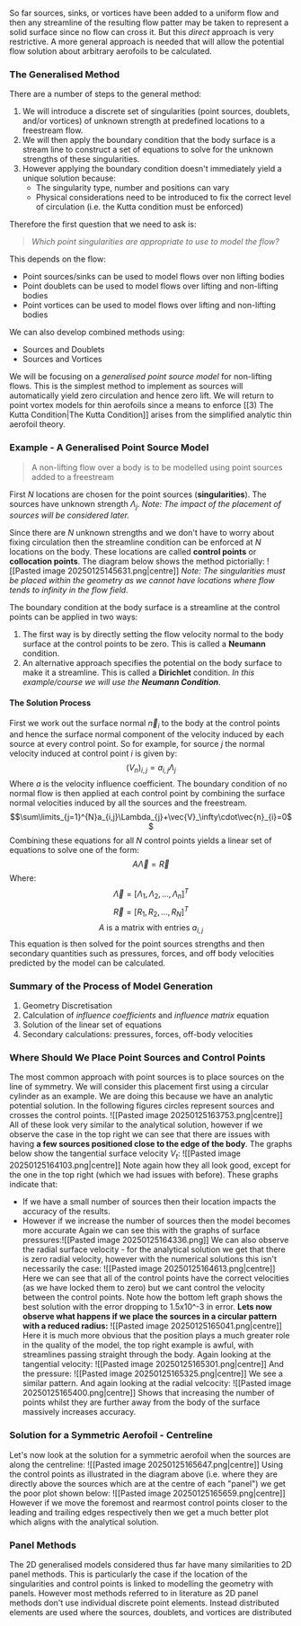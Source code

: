 So far sources, sinks, or vortices have been added to a uniform flow and then any streamline of the resulting flow patter may be taken to represent a solid surface since no flow can cross it.
But this *direct* approach is very restrictive. A more general approach is needed that will allow the potential flow solution about arbitrary aerofoils to be calculated.
### The Generalised Method
There are a number of steps to the general method:
1) We will introduce a discrete set of singularities (point sources, doublets, and/or vortices) of unknown strength at predefined locations to a freestream flow.
2) We will then apply the boundary condition that the body surface is a stream line to construct a set of equations to solve for the unknown strengths of these singularities.
3) However applying the boundary condition doesn't immediately yield a unique solution because:
	- The singularity type, number and positions can vary
	- Physical considerations need to be introduced to fix the correct level of circulation (i.e. the Kutta condition must be enforced)

Therefore the first question that we need to ask is:

>*Which point singularities are appropriate to use to model the flow?*

This depends on the flow:
- Point sources/sinks can be used to model flows over non lifting bodies
- Point doublets can be used to model flows over lifting and non-lifting bodies
- Point vortices can be used to model flows over lifting and non-lifting bodies

We can also develop combined methods using:
- Sources and Doublets
- Sources and Vortices

We will be focusing on a *generalised point source model* for non-lifting flows. This is the simplest method to implement as sources will automatically yield zero circulation and hence zero lift.
We will return to point vortex models for thin aerofoils since a means to enforce [[3) The Kutta Condition|The Kutta Condition]] arises from the simplified analytic thin aerofoil theory.
### Example - A Generalised Point Source Model
>A non-lifting flow over a body is to be modelled using point sources added to a freestream

First $N$ locations are chosen for the point sources (**singularities**). The sources have unknown strength $\Lambda_{j}$. *Note: The impact of the placement of sources will be considered later.*

Since there are $N$ unknown strengths and we don't have to worry about fixing circulation then the streamline condition can be enforced at $N$ locations on the body. 
These locations are called **control points** or **collocation points**.
The diagram below shows the method pictorially:
![[Pasted image 20250125145631.png|centre]]
*Note: The singularities must be placed within the geometry as we cannot have locations where flow tends to infinity in the flow field.*

The boundary condition at the body surface is a streamline at the control points can be applied in two ways:
1) The first way is by directly setting the flow velocity normal to the body surface at the control points to be zero. This is called a **Neumann** condition.
2) An alternative approach specifies the potential on the body surface to make it a streamline. This is called a **Dirichlet** condition.
*In this example/course we will use the **Neumann Condition***.
#### The Solution Process
First we work out the surface normal $\vec{n}_{i}$ to the body at the control points and hence the surface normal component of the velocity induced by each source at every control point. So for example, for source $j$ the normal velocity induced at control point $i$ is given by:
$$(V_{n})_{i,j}=a_{i,j}\Lambda_{j}$$
Where $a$ is the velocity influence coefficient.
The boundary condition of no normal flow is then applied at each control point by combining the surface normal velocities induced by all the sources and the freestream.
$$\sum\limits_{j=1}^{N}a_{i,j}\Lambda_{j}+\vec{V}_\infty\cdot\vec{n}_{i}=0$$
Combining these equations for all $N$ control points yields a linear set of equations to solve one of the form:
$$A\vec\Lambda=\vec{R}$$
Where:
$$\vec\Lambda=[\Lambda_1,\Lambda_{2},...,\Lambda_{n}]^T$$
$$\vec{R}=[R_{1},R_{2},...,R_{N}]^{T}$$
$$A \text{ is a matrix with entries } a_{i,j}$$
This equation is then solved for the point sources strengths and then secondary quantities such as pressures, forces, and off body velocities predicted by the model can be calculated.
### Summary of the Process of Model Generation
1) Geometry Discretisation
2) Calculation of *influence coefficients* and *influence matrix* equation
3) Solution of the linear set of equations
4) Secondary calculations: pressures, forces, off-body velocities
### Where Should We Place Point Sources and Control Points
The most common approach with point sources is to place sources on the line of symmetry. We will consider this placement first using a circular cylinder as an example.
We are doing this because we have an analytic potential solution.
In the following figures circles represent sources and crosses the control points.
![[Pasted image 20250125163753.png|centre]]
All of these look very similar to the analytical solution, however if we observe the case in the top right we can see that there are issues with having **a few sources positioned close to the edge of the body**.
The graphs below show the tangential surface velocity $V_{t}$:
![[Pasted image 20250125164103.png|centre]]
Note again how they all look good, except for the one in  the top right (which we had issues with before).
These graphs indicate that:
- If we have a small number of sources then their location impacts the accuracy of the results.
- However if we increase the number of sources then the model becomes more accurate
Again we can see this with the graphs of surface pressures:![[Pasted image 20250125164336.png]]
We can also observe the radial surface velocity - for the analytical solution we get that there is zero radial velocity, however with the numerical solutions this isn't necessarily the case:
![[Pasted image 20250125164613.png|centre]]
Here we can see that all of the control points have the correct velocities (as we have locked them to zero) but we cant control the velocity between the control points. Note how the bottom left graph shows the best solution with the error dropping to 1.5x10^-3 in error.
**Lets now observe what happens if we place the sources in a circular pattern with a reduced radius:**
![[Pasted image 20250125165041.png|centre]]
Here it is much more obvious that the position plays a much greater role in the quality of the model, the top right example is awful, with streamlines passing straight through the body.
Again looking at the tangential velocity:
![[Pasted image 20250125165301.png|centre]]
And the pressure:
![[Pasted image 20250125165325.png|centre]]
We see a similar pattern.
And again looking at the radial velcocity:
![[Pasted image 20250125165400.png|centre]]
Shows that increasing the number of points whilst they are further away from the body of the surface massively increases accuracy.
### Solution for a Symmetric Aerofoil - Centreline
Let's now look at the solution for a symmetric aerofoil when the sources are along the centreline:
![[Pasted image 20250125165647.png|centre]]
Using the control points as illustrated in the diagram above (i.e. where they are directly above the sources which are at the centre of each "panel") we get the poor plot shown below:
![[Pasted image 20250125165659.png|centre]]
However if we move the foremost and rearmost control points closer to the leading and trailing edges respectively then we get a much better plot which aligns with the analytical solution.
### Panel Methods
The 2D generalised models considered thus far have many similarities to 2D panel methods. This is particularly the case if the location of the singularities and control points is linked to modelling the geometry with panels.
However most methods referred to in literature as 2D panel methods don't use individual discrete point elements. Instead distributed elements are used where the sources, doublets, and vortices are distributed 